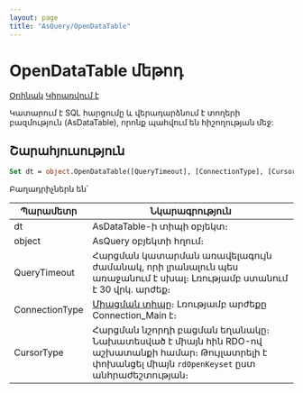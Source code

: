 ```yaml
---
layout: page
title: "AsQuery/OpenDataTable"
---
```


# OpenDataTable մեթոդ

[Օրինակ](../../Examples/E_AsQuery.md) [Կիրառվում է](../AsQuery.md)

Կատարում է SQL հարցումը և վերադարձնում է տողերի բազմություն (AsDataTable), որոնք պահվում են հիշողության մեջ:

## Շարահյուսություն

```vb
Set dt = object.OpenDataTable([QueryTimeout], [ConnectionType], [CursorType])
```

Բաղադրիչներն են՝
    
| Պարամետր | Նկարագրություն |
|--|--|
| dt | AsDataTable-ի տիպի օբյեկտ։ |
| object | AsQuery օբյեկտի հղում։ |
| QueryTimeout | Հարցման կատարման առավելագույն ժամանակ, որի լրանալուն պես առաջանում է սխալ։ Լռությամբ ստանում է 30 վրկ. արժեք։ |
| ConnectionType | [Միացման տիպը](../../Constants/ConnectionType.md)։ Լռությամբ արժեքը Connection_Main է։|
| CursorType | Հարցման նշորդի բացման եղանակը։ Նախատեսված է միայն հին RDO-ով աշխատանքի համար։ Թույլատրելի է փոխանցել միայն `rdOpenKeyset` ըստ անհրաժեշտության։ |
